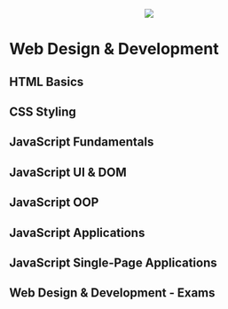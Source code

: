 <p align="center"><a href="http://academy.telerik.com/">
<img src="https://raw.github.com/velialarm/Telerik-Academy/master/Telerik.png" /></a></p>


# Web Design & Development

## HTML Basics

## CSS Styling

## JavaScript Fundamentals

## JavaScript UI & DOM 

## JavaScript OOP

## JavaScript Applications

## JavaScript Single-Page Applications

## Web Design & Development - Exams
